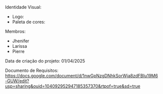 Identidade Visual:
- Logo:
- Paleta de cores:

Membros:
- Jhenifer
- Larissa
- Pierre

Data de criação do projeto:
01/04/2025

Documento de Requisitos:
https://docs.google.com/document/d/1nwGpNzgDNhkSorWja8zdFBIu19M6-GUW/edit?usp=sharing&ouid=104092952947185357370&rtpof=true&sd=true
